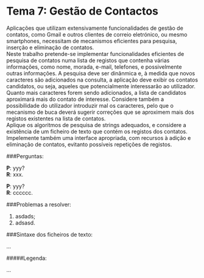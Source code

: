Tema 7: Gestão de Contactos
===========================

Aplicações que utilizam extensivamente funcionalidades de gestão de contatos, como Gmail e outros clientes de correio eletrónico, ou mesmo smartphones, necessitam de mecanismos eficientes para pesquisa, inserção e eliminação de contatos.  
Neste trabalho pretende-se implementar funcionalidades eficientes de pesquisa de contatos numa lista de registos que contenha várias informações, como nome, morada, e-mail, telefones, e possivelmente outras informações. A pesquisa deve ser dinânmica e, à medida que novos caracteres são adicionados na consulta, a aplicação deve exibir os contatos candidatos, ou seja, aqueles que potencialmente interessarão ao utilizador. Quanto mais caracteres forem sendo adicionados, a lista de candidatos aproximará mais do contato de interesse. Considere também a possibilidade do utilizador introduzir mal os caracteres, pelo que o mecanismo de buca deverá sugerir correções que se aproximem mais dos registos existentes na lista de contatos.  
Aplique os algoritmos de pesquisa de strings adequados, e considere a existência de um ficheiro de texto que contém os registos dos contatos. Impelemente também uma interface apropriada, com recursos à adição e eliminação de contatos, evitanto possíveis repetições de registos.

###Perguntas:

**P**: yyy?  
**R**: xxx.

**P**: yyy?  
**R**: cccccc.

###Problemas a resolver:

1. asdads;
2. adsasd.

###Sintaxe dos ficheiros de texto:

...

#####Legenda:

...
